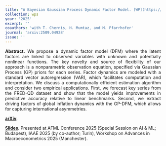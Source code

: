 ```yaml
---
title: "A Bayesian Gaussian Process Dynamic Factor Model. [WP](https://arxiv.org/abs/2509.04928)"
collection: wps
year: '2025'
excerpt: ''
coauthors: 'with T. Chernis, H. Mumtaz, and M. Pfarrhofer'
journal: 'arxiv:2509.04928'
issue: ''
---
```

<p align="justify"> <b>Abstract.</b> We propose a dynamic factor model (DFM) where the latent factors are linked to observed variables with unknown and potentially nonlinear functions. The key novelty and source of flexibility of our approach is a nonparametric observation equation, specified via Gaussian Process (GP) priors for each series. Factor dynamics are modeled with a standard vector autoregression (VAR), which facilitates computation and interpretation. We discuss a computationally efficient estimation algorithm and consider two empirical applications. First, we forecast key series from the FRED-QD dataset and show that the model yields improvements in predictive accuracy relative to linear benchmarks. Second, we extract driving factors of global inflation dynamics with the GP-DFM, which allows for capturing international asymmetries.
</p>

[**arXiv**](https://arxiv.org/abs/2509.04928).

[**Slides**](https://www.dropbox.com/scl/fi/r3utb1nu4ikew4n9bmdxv/CHMP_GP-DFM_slides.pdf?rlkey=8iql4hrae5k4kosdth6yuwdrh&st=nxjxmpae&dl=0). Presented at AFML Conference 2025 (Special Session on AI & ML; Budapest), IAAE 2025 (by co-author; Turin), Workshop on Advances in Macroeconometrics 2025 (Manchester).
